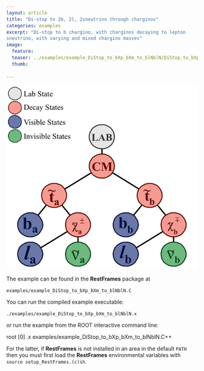 ```yaml
---
layout: article
title: "Di-stop to 2b, 2l, 2sneutrino through charginos"
categories: examples
excerpt: "Di-stop to b chargino, with charginos decaying to lepton
sneutrino, with varying and mixed chargino masses"
image:
  feature:
  teaser: ../examples/example_DiStop_to_bXp_bXm_to_blNblN/DiStop_to_bXp_bXm_to_blNblN_tree.gif
  thumb:

---
```


![default](/examples/example_DiStop_to_bXp_bXm_to_blNblN/DiStop_to_bXp_bXm_to_blNblN_tree.gif)

The example can be found in the **RestFrames** package at

    examples/example_DiStop_to_bXp_bXm_to_blNblN.C

You can run the compiled example executable:

    ./examples/example_DiStop_to_bXp_bXm_to_blNblN.x

or run the example from the ROOT interactive command line:

   root [0] .x examples/example_DiStop_to_bXp_bXm_to_blNblN.C++

For the latter, if **RestFrames** is not installed in an area in the default `PATH` then you must first load the **RestFrames** environmental variables with `source setup_RestFrames.(c)sh`.

